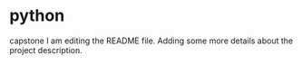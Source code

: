 # python
capstone
I am editing the README file. Adding some more details about the project description.
